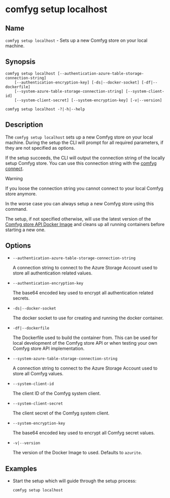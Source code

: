 ﻿# comfyg setup localhost

## Name

`comfyg setup localhost` - Sets up a new Comfyg store on your local machine.

## Synopsis

```shell
comfyg setup localhost [--authentication-azure-table-storage-connection-string] 
    [--authentication-encryption-key] [-ds|--docker-socket] [-df|--dockerfile]
    [--system-azure-table-storage-connection-string] [--system-client-id]
    [--system-client-secret] [--system-encryption-key] [-v|--version]

comfyg setup localhost -?|-h|--help
```

## Description

The `comfyg setup localhost` sets up a new Comfyg store on your local machine. During the setup the CLI will prompt for all required parameters, if they are not specified as options.

If the setup succeeds, the CLI will output the connection string of the locally setup Comfyg store. You can use this connection string with the [comfyg connect](command_connect.md).

> [!WARNING]
> If you loose the connection string you cannot connect to your local Comfyg store anymore.
> 
> In the worse case you can always setup a new Comfyg store using this command.

The setup, if not specified otherwise, will use the latest version of the [Comfyg store API Docker Image](https://hub.docker.com/r/dvol/comfyg) and cleans up all running containers before starting a new one.

## Options

- `--authentication-azure-table-storage-connection-string`

  A connection string to connect to the Azure Storage Account used to store all authentication related values.

- `--authentication-encryption-key`

  The base64 encoded key used to encrypt all authentication related secrets.

- `-ds|--docker-socket`

  The docker socket to use for creating and running the docker container.

- `-df|--dockerfile`

  The Dockerfile used to build the container from. This can be used for local development of the Comfyg store API or when testing your own Comfyg store API implementation.

- `--system-azure-table-storage-connection-string`

  A connection string to connect to the Azure Storage Account used to store all Comfyg values.

- `--system-client-id`

  The client ID of the Comfyg system client.

- `--system-client-secret`

  The client secret of the Comfyg system client.

- `--system-encryption-key`

  The base64 encoded key used to encrypt all Comfyg secret values.

- `-v|--version`

  The version of the Docker Image to used. Defaults to `azurite`.

## Examples

- Start the setup which will guide through the setup process:

  ```shell
  comfyg setup localhost
  ```
